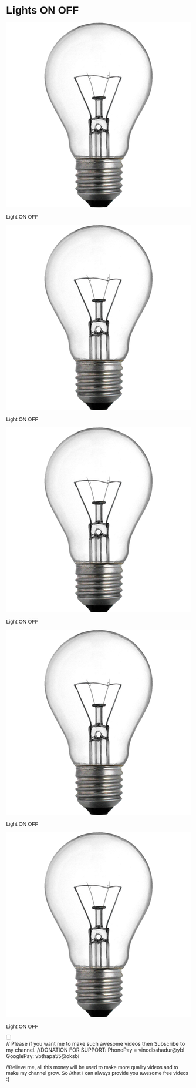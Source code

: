 <html>
<head>
 <title></title>
 <link href="https://fonts.googleapis.com/css?family=Josefin+Sans&display=swap" rel="stylesheet">
 <style>
  *{ margin: 0; padding:0; font-family: 'Josefin Sans', sans-serif;}

  h1{
   text-align: center;
   margin-top: 40px;
   text-transform: uppercase;
  }

  .lightapp{
   width: 100%;
   height: 80vh;
   display: flex;
   justify-content: center;
   align-items: center;
  }

  figcaption{
   text-align: center;
  }

  .onoffbtn{
   width: 100%;
   margin-top: -50px;
   display: flex;
   justify-content: center;
   align-items: center;
  }

  .switch {
    position: relative;
    display: inline-block;
    width: 100px;
    height: 50px;
  }

  .switch input { 
    opacity: 0;
    width: 0;
    height: 0;
  }

  .slider {
    position: absolute;
    cursor: pointer;
    top: 0;
    left: 0;
    right: 0;
    bottom: 0;
    background-color: brown;
    -webkit-transition: .4s;
    transition: .4s;
  }

  .slider:before {
    position: absolute;
    content: "";
    height: 41px;
    width: 40px;
    left: 4px;
    bottom: 4px;
    background-color: white;
    -webkit-transition: .4s;
    transition: .4s;
  }

  input:checked + .slider {
    background-color: #2196F3;
  }

  input:focus + .slider {
    box-shadow: 0 0 1px #2196F3;
  }

  input:checked + .slider:before {
    -webkit-transform: translateX(40px);
    -ms-transform: translateX(40px);
    transform: translateX(40px);
  }
 </style>
</head>
<body>

<h1 id="bulbdata"> Lights ON OFF </h1>
<br>
<main class="lightapp">
 <figure class="lightstyle">
  <img src="lightoff.png" id="lightid1" >
  <figcaption>
   <p> Light ON OFF </p>
  </figcaption>
 </figure>
 <figure class="lightstyle">
  <img src="lightoff.png" id="lightid2">
  <figcaption>
   <p> Light ON OFF </p>
  </figcaption>
 </figure>
 <figure class="lightstyle">
  <img src="lightoff.png" id="lightid3">
  <figcaption>
   <p> Light ON OFF </p>
  </figcaption>
 </figure>
 <figure class="lightstyle">
  <img src="lightoff.png" id="lightid4">
  <figcaption>
   <p> Light ON OFF </p>
  </figcaption>
 </figure>
 <figure class="lightstyle">
  <img src="lightoff.png" id="lightid5">
  <figcaption>
   <p> Light ON OFF </p>
  </figcaption>
 </figure>
</main>
<div class="onoffbtn">
 <label class="switch">
  <input type="checkbox"> <span class="slider" 
  onclick="tubelight()" > </span>
 </label>
</div>
// Please if you want me to make such awesome videos then Subscribe to my channel.
//DONATION FOR SUPPORT:    PhonePay = vinodbahadur@ybl      GooglePay: vbthapa55@oksbi

 //Believe me, all this money will be used to make more quality videos and to make my channel grow. So //that I can always provide you awesome free videos :)

<script>
 const tubelight = () =>{

  let btext = document.getElementById('bulbdata');
  for(x=1; x<6; x++){
   let bid =document.getElementById('lightid'.concat(x));
   console.log(bid.src);

   if(bid.src.match('lighton')){
    bid.src="lightoff.png";
    btext.innerHTML = "Light OFF";
    btext.style.color = "black";
   }else{
    bid.src="lighton.png";
    btext.innerHTML = "Light ON";
    btext.style.color = "red";
   }
  }
 }
</script>
</body>
</html
